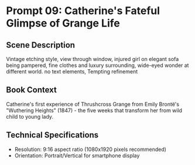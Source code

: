 # Prompt 09: Catherine's Fateful Glimpse of Grange Life

## Scene Description
Vintage etching style, view through window, injured girl on elegant sofa being pampered, fine clothes and luxury surrounding, wide-eyed wonder at different world. no text elements, Tempting refinement

## Book Context
Catherine's first experience of Thrushcross Grange from Emily Brontë's "Wuthering Heights" (1847) - the five weeks that transform her from wild child to young lady.

## Technical Specifications
- Resolution: 9:16 aspect ratio (1080x1920 pixels recommended)
- Orientation: Portrait/Vertical for smartphone display